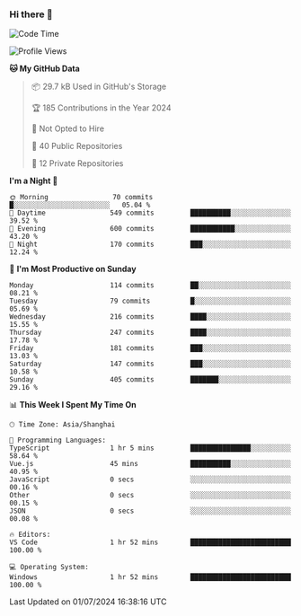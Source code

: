 ### Hi there 👋

<!--
**robinWongM/robinWongM** is a ✨ _special_ ✨ repository because its `README.md` (this file) appears on your GitHub profile.

Here are some ideas to get you started:

- 🔭 I’m currently working on ...
- 🌱 I’m currently learning ...
- 👯 I’m looking to collaborate on ...
- 🤔 I’m looking for help with ...
- 💬 Ask me about ...
- 📫 How to reach me: ...
- 😄 Pronouns: ...
- ⚡ Fun fact: ...
-->

<!--START_SECTION:waka-->
![Code Time](http://img.shields.io/badge/Code%20Time-255%20hrs%2029%20mins-blue)

![Profile Views](http://img.shields.io/badge/Profile%20Views-0-blue)

**🐱 My GitHub Data** 

> 📦 29.7 kB Used in GitHub's Storage 
 > 
> 🏆 185 Contributions in the Year 2024
 > 
> 🚫 Not Opted to Hire
 > 
> 📜 40 Public Repositories 
 > 
> 🔑 12 Private Repositories 
 > 
**I'm a Night 🦉** 

```text
🌞 Morning                70 commits          █░░░░░░░░░░░░░░░░░░░░░░░░   05.04 % 
🌆 Daytime                549 commits         ██████████░░░░░░░░░░░░░░░   39.52 % 
🌃 Evening                600 commits         ███████████░░░░░░░░░░░░░░   43.20 % 
🌙 Night                  170 commits         ███░░░░░░░░░░░░░░░░░░░░░░   12.24 % 
```
📅 **I'm Most Productive on Sunday** 

```text
Monday                   114 commits         ██░░░░░░░░░░░░░░░░░░░░░░░   08.21 % 
Tuesday                  79 commits          █░░░░░░░░░░░░░░░░░░░░░░░░   05.69 % 
Wednesday                216 commits         ████░░░░░░░░░░░░░░░░░░░░░   15.55 % 
Thursday                 247 commits         ████░░░░░░░░░░░░░░░░░░░░░   17.78 % 
Friday                   181 commits         ███░░░░░░░░░░░░░░░░░░░░░░   13.03 % 
Saturday                 147 commits         ███░░░░░░░░░░░░░░░░░░░░░░   10.58 % 
Sunday                   405 commits         ███████░░░░░░░░░░░░░░░░░░   29.16 % 
```


📊 **This Week I Spent My Time On** 

```text
🕑︎ Time Zone: Asia/Shanghai

💬 Programming Languages: 
TypeScript               1 hr 5 mins         ███████████████░░░░░░░░░░   58.64 % 
Vue.js                   45 mins             ██████████░░░░░░░░░░░░░░░   40.95 % 
JavaScript               0 secs              ░░░░░░░░░░░░░░░░░░░░░░░░░   00.16 % 
Other                    0 secs              ░░░░░░░░░░░░░░░░░░░░░░░░░   00.15 % 
JSON                     0 secs              ░░░░░░░░░░░░░░░░░░░░░░░░░   00.08 % 

🔥 Editors: 
VS Code                  1 hr 52 mins        █████████████████████████   100.00 % 

💻 Operating System: 
Windows                  1 hr 52 mins        █████████████████████████   100.00 % 
```


 Last Updated on 01/07/2024 16:38:16 UTC
<!--END_SECTION:waka-->
